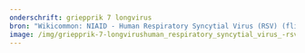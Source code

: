 ```yaml
---
onderschrift: griepprik 7 longvirus
bron: "Wikicommon: NIAID - Human Respiratory Syncytial Virus (RSV) (flickr)"
image: /img/griepprik-7-longvirushuman_respiratory_syncytial_virus_-rsv-_-33114415716-.jpg
---
```

